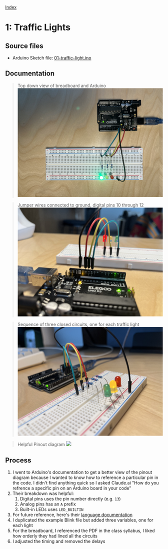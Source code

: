 [Index](index.html)

# 1: Traffic Lights

## Source files
* Arduino Sketch file: [01-traffic-light.ino](./source-files/01_traffic_light/01_traffic_light.ino)

## Documentation
> Top down view of breadboard and Arduino
![](./assets/01-00001.jpg)

> Jumper wires connected to ground, digital pins 10 through 12
![](./assets/01-00002.jpg)

> Sequence of three closed circuits, one for each traffic light
![](./assets/01-00003.jpg)

> Helpful Pinout diagram
![](https://content.arduino.cc/assets/A000066-pinout.png)

## Process

1. I went to Arduino's documentation to get a better view of the pinout diagram because I wanted to know how to reference a particular pin in the code. I didn't find anything quick so I asked Claude.ai "How do you refrence a specific pin on an Arduino board in your code"
2. Their breakdown was helpful:
   1. Digital pins uses the pin number directly (e.g. `13`)
   2. Analog pins has an `A` prefix
   3. Built-in LEDs uses `LED_BUILTIN`
3. For future reference, here's their [language documentation](https://docs.arduino.cc/language-reference/)
4. I duplicated the example Blink file but added three variables, one for each light
5. For the breadboard, I referenced the PDF in the class syllabus, I liked how orderly they had lined all the circuits
6. I adjusted the timing and removed the delays